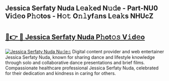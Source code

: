 ## Jessica Serfaty Nuda L𝚎a𝚔ed N𝚞𝚍e - Part-NU0 Vi𝚍𝚎o P𝚑𝚘tos - H𝚘𝚝 O𝚗𝚕yf𝚊ns L𝚎a𝚔s NHUcZ

# <h2><a href="http://kf1b6s6.oniu.top/?m=Jessica+Serfaty+Nuda">🔗👉 🔴 Jessica Serfaty Nuda P𝚑ot𝚘𝚜 V𝚒d𝚎o</a></h2>

[![Jessica Serfaty Nuda Nu𝚍e𝚜](https://i.imgur.com/0qMVB7G.gif)](http://kf1b6s6.oniu.top/?m=Jessica+Serfaty+Nuda)
Digital content provider and web entertainer Jessica Serfaty Nuda, known for sharing dance and lifestyle knowledge through solo and collaborative dance presentations and brief films. Compassionate healthcare professional Jessica Serfaty Nuda, celebrated for their dedication and kindness in caring for others.  
